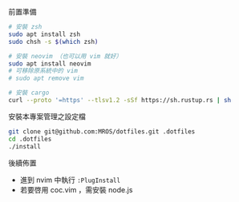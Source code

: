 前置準備

```sh
# 安裝 zsh
sudo apt install zsh
sudo chsh -s $(which zsh)

# 安裝 neovim （也可以用 vim 就好）
sudo apt install neovim
# 可移除原系統中的 vim
# sudo apt remove vim

# 安裝 cargo
curl --proto '=https' --tlsv1.2 -sSf https://sh.rustup.rs | sh
```

安裝本專案管理之設定檔

```sh
git clone git@github.com:MROS/dotfiles.git .dotfiles
cd .dotfiles
./install
```

後續佈置

- 進到 nvim 中執行 `:PlugInstall`
- 若要啓用 coc.vim ，需安裝 node.js
